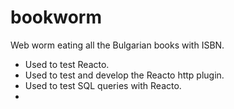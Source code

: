# bookworm
Web worm eating all the Bulgarian books with ISBN.

* Used to test Reacto.
* Used to test and develop the Reacto http plugin.
* Used to test SQL queries with Reacto.
* 
